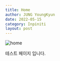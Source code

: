 ```yaml
---
title: Home
author: JUNG YoungKyun
date: 2022-05-15
category: Inpiniti
layout: post
---
```


![home](https://img.shields.io/badge/home-2022.05.15-red.svg)

테스트 페이지 입니다.